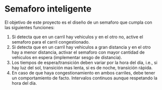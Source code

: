 # Semaforo inteligente
El objetivo de este proyecto es el diseño de un semaforo que cumpla
con las siguientes funciones:

1. Si detecta que en un carril hay vehiculos y en el otro no,
active el semaforo para el carril congestionado.
2. Si detecta que en un carril hay vehiculos a gran distancia
   y en el otro hay a menor distancia, activar el semaforo
   con mayor cantidad de vehiculos en espera
   (implementar sesgo de distancia).
3. Los tiempos de espera/transición deben variar por la hora del día,
   i.e., si hay luz del sol, transición mas lenta, si es de noche,
   transición rápida.
4. En caso de que haya congestionamiento en ambos carriles,
   debe tener un comportamiento de facto. Intervalos continuos
   aunque respetando la hora del día.
